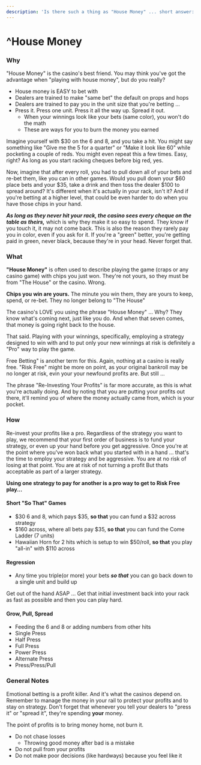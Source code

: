 ```yaml
---
description: 'Is there such a thing as "House Money" ... short answer: NO.'
---
```


# ^House Money

### Why

"House Money" is the casino's best friend. You may think you've got the advantage when "playing with house money", but do you really?

* House money is EASY to bet with
* Dealers are trained to make "same bet" the default on props and hops
* Dealers are trained to pay you in the unit size that you're betting ... 
* Press it. Press one unit. Press it all the way up. Spread it out.
  * When your winnings look like your bets \(same color\), you won't do the math
  * These are ways for you to burn the money you earned

Imagine yourself with $30 on the 6 and 8, and you take a hit. You might say something like "Give me the 5 for a quarter" or "Make it look like 60" while pocketing a couple of reds. You might even repeat this a few times. Easy, right? As long as you start racking cheques before big red, yes.

Now, imagine that after every roll, you had to pull down all of your bets and re-bet them, like you can in other games. Would you pull down your $60 place bets and your $35, take a drink and then toss the dealer $100 to spread around? It's different when it's actually in your rack, isn't it? And if you're betting at a higher level, that could be even harder to do when you have those chips in your hand.

_**As long as they never hit your rack, the casino sees every cheque on the table as theirs,**_ which is why they make it so easy to spend. They know if you touch it, it may not come back. This is also the reason they rarely pay you in color, even if you ask for it.  If you're a "green" better, you're getting paid in green, never black, because they're in your head. Never forget that.

### What

**"House Money"** is often used to describe playing the game \(craps or any casino game\) with chips you just won. They're not yours, so they must be from "The House" or the casino. Wrong.

**Chips you win are yours.** The minute you win them, they are yours to keep, spend, or re-bet. They no longer belong to "The House"

The casino's LOVE you using the phrase "House Money" ... Why? They know what's coming next, just like you do. And when that seven comes, that money is going right back to the house.

That said. Playing with your winnings, specifically, employing a strategy designed to win with and to put only your new winnings at risk is definitely a "Pro" way to play the game.

Free Betting" is another term for this. Again, nothing at a casino is really free. "Risk Free" might be more on point, as your original bankroll may be no longer at risk, evin your your newfound profits are. But still ...

The phrase "Re-Investing Your Profits" is far more accurate, as this is what you're actually doing. And by noting that you are putting your profits out there, it'll remind you of where the money actually came from, which is your pocket.

### How

Re-invest your profits like a pro. Regardless of the strategy you want to play, we recommend that your first order of business is to fund your strategy, or even up your hand before you get aggressive. Once you're at the point where you've won back what you started with in a hand ... that's the time to employ your strategy and be aggressive. You are at no risk of losing at that point. You are at risk of not turning a profit But thats acceptable as part of a larger strategy.

**Using one strategy to pay for another is a pro way to get to Risk Free play...**

#### Short "So That" Games

* $30 6 and 8, which pays $35, **so that** you can fund a $32 across strategy
* $160 across, where all bets pay $35, **so that** you can fund the Come Ladder \(7 units\)
* Hawaiian Horn for 2 hits which is setup to win $50/roll, **so that** you play "all-in" with $110 across

#### Regression

* Any time you triple\(or more\) your bets _**so that**_ you can go back down to a single unit and build up

Get out of the hand ASAP ... Get that initial investment back into your rack as fast as possible and then you can play hard.

#### Grow, Pull, Spread

* Feeding the 6 and 8 or adding numbers from other hits
* Single Press
* Half Press
* Full Press
* Power Press
* Alternate Press
* Press/Press/Pull

### General Notes

Emotional betting is a profit killer. And it's what the casinos depend on. Remember to manage the money in your rail to protect your profits and to stay on strategy. Don't forget that whenever you tell your dealers to "press it" or "spread it", they're spending **your** money.

The point of profits is to bring money home, not burn it. 

* Do not chase losses
  * Throwing good money after bad is a mistake
* Do not pull from your profits
* Do not make poor decisions \(like hardways\) because you feel like it

